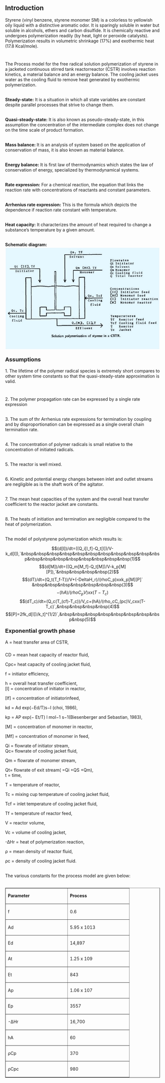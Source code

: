 ## Introduction
<p style="padding-bottom: 10px;">Styrene (vinyl benzene, styrene monomer SM) is a colorless to yellowish oily liquid with a distinctive aromatic odor. It is sparingly soluble in water but soluble in alcohols, ethers and carbon disulfide. It is chemically reactive and undergoes polymerization readily (by heat, light or peroxide catalysts). Polymerization results in volumetric shrinkage (17%) and exothermic heat (17.8 Kcal/mole).

<br>The Process model for the free radical solution polymerization of styrene in a jacketed continuous stirred tank reactorreactor (CSTR) involves reaction kinetics, a material balance and an energy balance. The cooling jacket uses water as the cooling fluid to remove heat generated by exothermic polymerization.

<br><b>Steady-state:</b> It is a situation in which all state variables are constant despite parallel processes that strive to change them.

<br><b>Quasi-steady-state:</b> It is also known as pseudo-steady-state, in this assumption the concentration of the intermediate complex does not change on the time scale of product formation.

<br><b>Mass balance:</b> It is an analysis of system based on the application of conservation of mass, it is also known as material balance.

<br><b>Energy balance:</b> It is first law of thermodynamics which states the law of conservation of energy, specialized by thermodynamical systems.

<br><b>Rate expression:</b> For a chemical reaction, the equation that links the reaction rate with concentrations of reactants and constant parameters.

<br><b>Arrhenius rate expression:</b> This is the formula which depicts the dependence if reaction rate constant with temperature.

<br><b>Heat capacity:</b> It characterizes the amount of heat required to change a substance’s temperature by a given amount.

<br><b>Schematic diagram:</b><br><img src="images/11.jpg" alt="" width="624" height="334"></p>
<p style="text-align:left; font-size:18px; font-weight:bold;">Assumptions</p>
<p style="padding-bottom: 10px;">1. The lifetime of the polymer radical species is extremely short compares to other system time constants so that the quasi-steady-state approximation is valid.

<br>2. The polymer propagation rate can be expressed by a single rate expression

<br>3. The sum of thr Arrhenius rate expressions for termination by coupling and by disproportionation can be expressed as a single overall chain termination rate.

<br>4. The concentration of polymer radicals is small relative to the concentration of initiated radicals.

<br>5. The reactor is well mixed.

<br>6. Kinetic and potential energy changes between inlet and outlet streams are negligible as is the shaft work of the agitator.

<br>7. The mean heat capacities of the system and the overall heat transfer coefficient to the reactor jacket are constants.

<br>8. The heats of initiation and termination are negligible compared to the heat of polymerization.

<br>The model of polystyrene polymerization which results is:</p>

$$(d[I])/dt=((Q_i[I_f]-Q_t[I])/V-k_d[I]),`&nbsp&nbsp&nbsp&nbsp&nbsp&nbsp&nbsp&nbsp&nbsp&nbsp&nbsp&nbsp&nbsp&nbsp&nbsp&nbsp&nbsp&nbsp&nbsp(1)$$
$$(d[M])/dt=((Q_m[M_f]-Q_t[M])/V-k_p[M][P]),`&nbsp&nbsp&nbsp&nbsp(2)$$
$$(dT)/dt=(Q_t(T_f-T))/V+(-DeltaH_r)/(rhoC_p)xxk_p[M][P]` &nbsp&nbsp&nbsp&nbsp&nbsp&nbsp&nbsp(3)$$
$$-(hA)/(rhoC_pV)xx(T-T_c)$$
$$(dT_c)/dt=(Q_c(T_(cf)-T_c))/V_c+(hA)/(rho_cC_(pc)V_cxx(T-T_c)`,&nbsp&nbsp&nbsp&nbsp(4)$$
$$[P]=2fk_d[I])/k_t]^(1/2)`,&nbsp&nbsp&nbsp&nbsp&nbsp&nbsp&nbsp&nbsp&nbsp(5)$$

<p style="text-align:left; font-size:18px; font-weight:bold;">Exponential growth phase</p>
<p style="padding-bottom: 10px;">A = heat transfer area of CSTR,<br>

CD = mean heat capacity of reactor fluid,<br>

Cpc= heat capacity of cooling jacket fluid,<br>

f = initiator efficiency,<br>

h = overall heat transfer coefficient,
<br>
[l] = concentration of initiator in reactor,<br>

[If] = concentration of initiatorinfeed,<br>

kd = Ad exp(−Ed/T)s−I (choi, 1986),<br>

kp = AP exp(− Et/T) l mol−1 s−1(Biesenberger and Sebastian, 1983),<br>

[M] = concentration of monomer in reactor,<br>

[Mf] = concentration of monomer in feed,<br>

Qi = flowrate of initiator stream,
<br>
Qc= flowrate of cooling jacket fluid,<br>

Qm = flowrate of monomer stream,<br>

Qt= flowrate of exit stream( =Qi +QS +Qm),<br>t = time,

T = temperature of reactor,<br>

Tc = mixing cup temperature of cooling jacket fluid,<br>

Tcf = inlet temperature of cooling jacket fluid,<br>

Tf = temperature of reactor feed,<br>

V = reactor volume,<br>

Vc = volume of cooling jacket,<br>

-ΔHr = heat of polymerization reaction,<br>

ρ = mean density of reactor fluid,<br>

ρc = density of cooling jacket fluid.
<br><br>

The various constants for the process model are given below:<br><br>

<table border="1" cellspacing="0" cellpadding="0">
 <tbody><tr>
<td width="187" valign="top"><p><strong>Parameter</strong></p></td>
<td width="186" valign="top"><p><strong>Process</strong></p></td>
</tr>
 <tr>
 <td width="187" valign="top"><p>f</p></td>
<td width="186" valign="top"><p>0.6</p></td>
 </tr>
  <tr>
  <td width="187" valign="top"><p>Ad</p></td>
  <td width="186" valign="top"><p>5.95 x 1013</p></td>
 </tr>
 <tr>
 <td width="187" valign="top"><p>Ed</p></td>
 <td width="186" valign="top"><p>14,897</p></td>
 </tr>
<tr>
<td width="187" valign="top"><p>At</p></td>
 <td width="186" valign="top"><p>1.25 x 109</p></td>
 </tr>
 <tr>
<td width="187" valign="top"><p>Et</p></td>
<td width="186" valign="top"><p>843</p></td>
 </tr>
 <tr>
 <td width="187" valign="top"><p>Ap</p></td>
<td width="186" valign="top"><p>1.06 x 107</p></td>
 </tr>
 <tr>
 <td width="187" valign="top"><p>Ep</p></td>
 <td width="186" valign="top"><p>3557</p></td>
 </tr>
 <tr>
<td width="187" valign="top"><p>-∆Hr</p></td>
<td width="186" valign="top"><p>16,700</p></td>
</tr>
<tr>
<td width="187" valign="top"><p>hA</p></td>
<td width="186" valign="top"><p>60</p></td>
</tr>
 <tr>
 <td width="187" valign="top"><p>ρCp</p></td>
<td width="186" valign="top"><p>370</p></td>
</tr>
<tr>
<td width="187" valign="top"><p>ρCpc</p></td>
<td width="186" valign="top"><p>980</p></td>
</tr>
</tbody></table>
</p>


 <script id="MathJax-script" async src="https://cdn.jsdelivr.net/npm/mathjax@3.2.2/es5/tex-mml-chtml.js"></script>    
 

